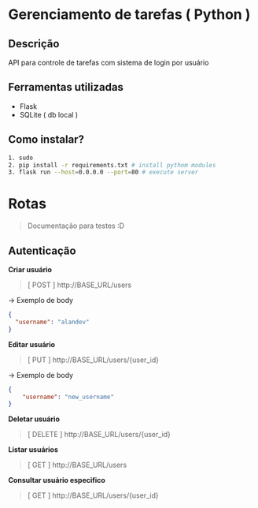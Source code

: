 # Gerenciamento de tarefas ( Python )

## Descrição

API para controle de tarefas com sistema de login por usuário 

## Ferramentas utilizadas

- Flask
- SQLite ( db local )

## Como instalar?

```bash
1. sudo
2. pip install -r requirements.txt # install pythom modules
3. flask run --host=0.0.0.0 --port=80 # execute server
```


# Rotas 

> Documentação para testes :D
## Autenticação

**Criar usuário**

> [ POST ] http://BASE_URL/users

-> Exemplo de body
```json
{
  "username": "alandev"
}
```

**Editar usuário**

> [ PUT ] http://BASE_URL/users/{user_id}

-> Exemplo de body
```json
{
	"username": "new_username"
}
```

**Deletar usuário**

> [ DELETE ] http://BASE_URL/users/{user_id}

**Listar usuários**

> [ GET ] http://BASE_URL/users

**Consultar usuário especifico**
> [ GET ] http://BASE_URL/users/{user_id}
